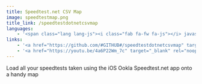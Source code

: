 ```yaml
---
title: Speedtest.net CSV Map
image: speedtestmap.png
title_link: /speedtestdotnetcsvmap
languages:
    - '<span class="lang lang-js"><i class="fab fa-fw fa-js"></i> javascript</span>'
links:
    - '<a href="https://github.com/#GITHUB#/speedtestdotnetcsvmap" target="_blank" rel="noopener noreferrer">code</a>'
    - '<a href="https://youtu.be/4a6P22Wm_7c" target="_blank" rel="noopener noreferrer">demo</a>'
---
```


Load all your speedtests taken using the iOS Ookla Speedtest.net app onto a handy map